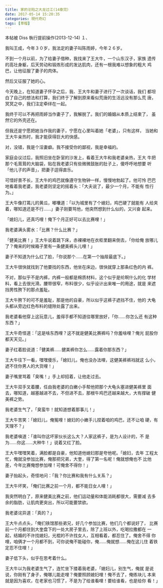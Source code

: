 ```yaml
---
title: 家的沦陷之大龙过江(14章完）
date: 2017-05-14 15:20:35
categories: 現代奇幻
tags: [草榴]
---
```

本帖被 Diss 執行提前操作(2013-12-14)
１、

我叫王成，今年３０岁，我法定的妻子叫陈雨婷，今年２６岁。

不到一个月以前，为了给妻子借种，我找来了王大牛，一个山东汉子，家族
遗传的高壮身躯，后天劳动和锻炼形成的发达肌肉，还有一根我难以想象的粗大
鸡巴，让他征服了妻子的肉体。

然后又征服了她的心。

今天晚上，在知道妻子怀孕之后，我、王大牛和妻子进行了一次谈话，我们
都坦白了自己的想法和打算，我们终于了解到原来看似荒唐的生活远没有那么荒
唐，冥冥之中，我们注定牵绊在一起。

我终于可以不再把雨婷当作妻子了，我解脱了。我们的婚姻从本质上结束了，
虽然它的外壳还在。

但我还是宁愿把她当作我的妻子，宁愿在心里叫着她「老婆」，只有这样，
当她和王大牛亲热时，我才能获得巨大的快感。

对，没错，我是个淫妻癖。我不接受你的鄙视，我是幸福的。

家庭会议过后，我照旧坐在卧室的沙发上，看着王大牛和我老婆亲热，王大
牛把那个毛茸茸的大脑袋，贴在我老婆只有些微微鼓胀的肚子上，傻呼呼地想要
听「他儿子的声音」，把妻子逗得直乐。

可惜好景不长，王大牛的鸡巴就像遵守生物钟一样，慢慢地勃起了。他可怜
巴巴地看着我老婆，我老婆则坚定的摇着头：「大夫说了，最少一个月，不能有
性行为。」

王大牛像打蔫儿的黄瓜，嘟囔道：「以为城里有了个媳妇，鸡巴硬了就能有
人给夹着，哪知道还是不行……」妻子刚要骂他，他突然想到什么似的，又兴奋
起来。

「媳妇儿，还真巧哩！俺下个月正好可以去比赛哩！」

我老婆满头雾水：「比赛？什么比赛？」

「健美比赛！」王大牛说着跳下床，赤裸裸地在衣柜里翻来倒去，「你给俺
放哪儿了？俺来的时候箱子里有一条健美裤头儿哩！」

妻子不知道为什么红了脸，「你说那个……在第一个抽屉最底下。」

王大牛很快就找到了他要找的东西，他坐在床边，很快就穿上那条红色的内
裤。

不对，那似乎不是内裤，内裤一般都是棉质材料，这个似乎是纶啊什么的化
学材料，看上去很光滑。腰带很窄，布料很少，似乎设计出来唯一的用途，就是
来遮挡男性胯下的那点羞耻。

王大牛胯下的可不是羞耻，那是他的自豪，所以似乎这裤子遮挡不住，他的
大龟头都从旁边红色布料的缝隙处露了出来。

我老婆看他穿上这玩意儿，羞得手都不知道往哪里放好，「你……你怎么还
有这种东西？」

王大牛奇怪道：「这是啥东西哩？这不就是健美比赛裤吗？你羞啥哩？俺光
屁股你都天天见。」

妻子红着脸说道：「健美裤……健美裤你怎么……露着你那东西？」

王大牛往下一看，嘿嘿傻乐，「媳妇儿，俺也没办法哩，这健美裤裤裆就这
么小，遮不住你男人的大货哩！」

妻子嘴里骂着「臭嘴！」手上却招着，让他走过去。

王大牛双手叉着腰，任由我老婆的白嫩小手帮他把那个大龟头塞进健美裤里
面去，哪知道，越塞越进不去，不但进不去，那根牛鸡巴还越来越大，大有撑破
健美裤之势。

我老婆生气了，「臭蛮牛！就知道想着那事儿！」

王大牛苦笑：「媳妇儿，俺冤哩！媳妇的小嫩手儿捏着咱的鸡巴，还不让咱
硬，有天理不？」

我老婆嗔道：「谁叫你这坏家伙长这么大？人家这裤子，是为人设计的，不
是为……你这……大种牛！」说着又红了脸。

王大牛嘿嘿笑着，满脸都是自豪，他知道他媳妇那是夸他呢。「媳妇，去年
工程太忙，俺就没参加比赛，俺那把兄弟，大奎，得了第一名呢！俺就想俺也不
比他差，今年比赛俺想参加哩！可俺舍不得你！」

妻子抬起头，奇怪地问：「我？你比赛和我有什么关系？」

王大牛坏笑，「俺们比赛之前一个月，都不能日女人哩！」

我突然明白了，原来健美比赛之前，他们运动量和体能消耗都很大，需要减
去多余的脂肪，让肌肉更突出，所以可能要禁欲。

我老婆诧异道：「真的？」

王大牛点点头，「俺们铁馆那些弟兄，好几个参加比赛，他们几个都说好了，
比赛前一个月都住到大奎盘下的一处大房子里去，除了上班以外，吃喝拉撒都在
一起，结婚的不许找媳妇，光棍的不许找女人，互相看着，都忍住了。俺舍不得
你哩，咱俩才一个月都不到，可你说俺不能碰你，俺……俺就想……俺在这儿住
着铁定忍不住哩！」

妻子低下头，似乎在思考着什么。

王大牛以为我老婆生气了，连忙坐下搂着我老婆，「媳妇儿，别生气，俺就
是说说，你刚有了身子，俺哪儿能走哩？俺要照顾媳妇哩！俺不去了，俺练块儿
本来就是因为喜欢，在老家也习惯了，不是为了给谁看哩！要给谁看，也是给你
看！」